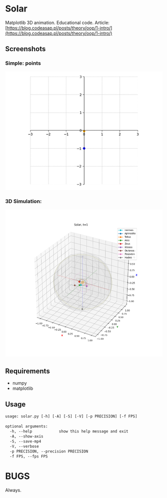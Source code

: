 # Solar

Matplotlib 3D animation. Educational code.
Article: [https://blog.codeasap.pl/posts/theory/oop/1-intro/](https://blog.codeasap.pl/posts/theory/oop/1-intro/)


## Screenshots

### Simple: points
![images/points2d.gif](images/points2d.gif)

### 3D Simulation:

![images/solar.png](images/solar.png)


## Requirements

+ numpy
+ matplotlib


## Usage
```
usage: solar.py [-h] [-A] [-S] [-V] [-p PRECISION] [-f FPS]

optional arguments:
  -h, --help            show this help message and exit
  -A, --show-axis
  -S, --save-mp4
  -V, --verbose
  -p PRECISION, --precision PRECISION
  -f FPS, --fps FPS
```

# BUGS

Always.
